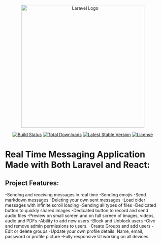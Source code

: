 <p align="center"><a href="https://laravel.com" target="_blank"><img src="https://raw.githubusercontent.com/laravel/art/master/logo-lockup/5%20SVG/2%20CMYK/1%20Full%20Color/laravel-logolockup-cmyk-red.svg" width="400" alt="Laravel Logo"></a></p>

<p align="center">
<a href="https://github.com/laravel/framework/actions"><img src="https://github.com/laravel/framework/workflows/tests/badge.svg" alt="Build Status"></a>
<a href="https://packagist.org/packages/laravel/framework"><img src="https://img.shields.io/packagist/dt/laravel/framework" alt="Total Downloads"></a>
<a href="https://packagist.org/packages/laravel/framework"><img src="https://img.shields.io/packagist/v/laravel/framework" alt="Latest Stable Version"></a>
<a href="https://packagist.org/packages/laravel/framework"><img src="https://img.shields.io/packagist/l/laravel/framework" alt="License"></a>
</p>

# Real Time Messaging Application Made with Both Laravel and React:

## Project Features:
-Sending and receiving messages in real time
-Sending emojis
-Send markdown messages
-Deleting your own sent messages
-Load older messages with infinite scroll loading
-Sending all types of files
-Dedicated button to quickly shared images
-Dedicated button to record and send audio files
-Preview on small screen and on full screen of images, videos, audio and PDFs
-Ability to add new users
-Block and Unblock users
-Give and remove admin permissions to users.
-Create Groups and add users
-Edit or delete groups
-Update your own profile details: Name, email, password or profile picture
-Fully responsive UI working on all devices.
